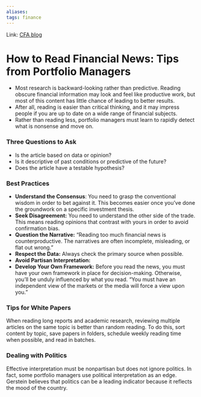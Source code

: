 ```yaml
---
aliases:
tags: finance
---
```

Link: [CFA blog](https://blogs.cfainstitute.org/investor/tag/how-to-read-financial-news/)

# How to Read Financial News: Tips from Portfolio Managers

* Most research is backward-looking rather than predictive. Reading obscure financial information may look and feel like productive work, but most of this content has little chance of leading to better results.
* After all, reading is easier than critical thinking, and it may impress people if you are up to date on a wide range of financial subjects.
* Rather than reading less, portfolio managers must learn to rapidly detect what is nonsense and move on.

### Three Questions to Ask
-   Is the article based on data or opinion?
-   Is it descriptive of past conditions or predictive of the future?
-   Does the article have a testable hypothesis?

### Best Practices
* **Understand the Consensus**: You need to grasp the conventional wisdom in order to bet against it. This becomes easier once you’ve done the groundwork on a specific investment thesis.
* **Seek Disagreement:** You need to understand the other side of the trade. This means reading opinions that contrast with yours in order to avoid confirmation bias.
* **Question the Narrative:** “Reading too much financial news is counterproductive. The narratives are often incomplete, misleading, or flat out wrong.”
* **Respect the Data:** Always check the primary source when possible.
* **Avoid Partisan Interpretation:**
* **Develop Your Own Framework:** Before you read the news, you must have your own framework in place for decision-making. Otherwise, you’ll be unduly influenced by what you read. “You must have an independent view of the markets or the media will force a view upon you.”

### Tips for White Papers
When reading long reports and academic research, reviewing multiple articles on the same topic is better than random reading. To do this, sort content by topic, save papers in folders, schedule weekly reading time when possible, and read in batches.

### Dealing with Politics
Effective interpretation must be nonpartisan but does not ignore politics. In fact, some portfolio managers use political interpretation as an edge. Gerstein believes that politics can be a leading indicator because it reflects the mood of the country.


